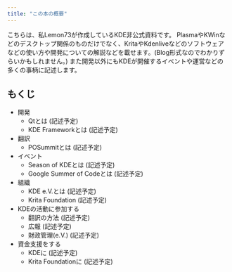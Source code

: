 ```yaml
---
title: "この本の概要"
---
```

こちらは、私Lemon73が作成しているKDE非公式資料です。
PlasmaやKWinなどのデスクトップ関係のものだけでなく、KritaやKdenliveなどのソフトウェアなどの使い方や開発についての解説などを載せます。(Blog形式なのでわかりずらいかもしれません。)
また開発以外にもKDEが開催するイベントや運営などの多くの事柄に記述します。

## もくじ
- 開発
  - Qtとは (記述予定)
  - KDE Frameworkとは (記述予定)
- 翻訳
  - POSummitとは (記述予定)
- イベント
  - Season of KDEとは (記述予定)
  - Google Summer of Codeとは (記述予定)
- 組織
  - KDE e.V.とは (記述予定)
  - Krita Foundation (記述予定)
- KDEの活動に参加する
  - 翻訳の方法 (記述予定)
  - 広報 (記述予定)
  - 財政管理(e.V.) (記述予定)
- 資金支援をする
  - KDEに (記述予定)
  - Krita Foundationに (記述予定)

